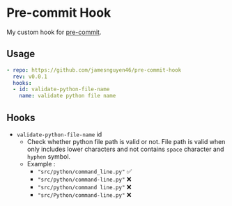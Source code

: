 # Pre-commit Hook

My custom hook for [pre-commit](https://pre-commit.com/).

## Usage

```yaml
- repo: https://github.com/jamesnguyen46/pre-commit-hook
  rev: v0.0.1
  hooks:
  - id: validate-python-file-name
    name: validate python file name
```

## Hooks

- `validate-python-file-name` id
  - Check whether python file path is valid or not. File path is valid when only includes lower characters and not contains `space` character and `hyphen` symbol.
  - Example :
    - `"src/python/command_line.py"` ✅
    - `"src/python/command-line.py"` ❌
    - `"src/python/command line.py"` ❌
    - `"src/Python/command-line.py"` ❌

